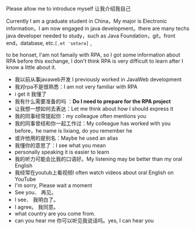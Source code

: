 Please allow me to introduce myself  让我介绍我自己

Currently I am a graduate student in China，My major is Electronic information，I am now engaged in java development。there are many techs java developer needed to study，such as Java Foundation，git，front end，database, etc.`[ˌet ˈsetərə]` ,

to be honset, I'am not famaily with RPA, so I got some information about RPA before this exchange,  I don't think RPA is very difficult to learn after I know a little about it.



- 我以前从事javaweb开发 I previously worked in JavaWeb development
- 我对rpa不是很熟悉：I am not very familiar with RPA 
-  i get it 我懂了
- 我有什么需要准备的吗 ：**Do I need to prepare for the RPA project** 
- 让我想一想如何去表达：Let me think about how I should express it
- 我的同事经常提起你：my colleague often mentions you
- 我的同事曾经和你一起工作过：My colleague has worked with you before，he name is lixiang, do you remember he
- 或许他用的是别名：Maybe he used an alias
- 我懂你的意思了：I see what you mean
- personally speaking it is easier to learn
- 我的听力可能会比我的口语好。My listening may be better than my oral English
- 我经常在youtub上看视频I often watch videos about oral English on YouTube
- I'm sorry, Please wait a moment
- See you． 再见。
-  I see． 我明白了。
- I agree。 我同意。
- what country are you come from. 
- can you hear me 你可以听见我说话吗。yes, I can hear you

